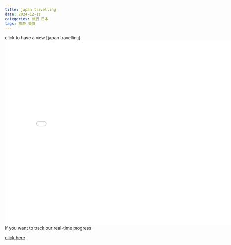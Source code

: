 ```yaml
---
title: japan travelling
date: 2024-12-12
categories: 旅行 日本
tags: 旅游 美食
---
```

 click to have a view
[japan travelling]
<embed src="assets/日本旅游.pdf" width="800" height="600" type="application/pdf">
 If you want to track our real-time progress

[click here](https://docs.qq.com/doc/DSlVHQ0ZaRWNQbHpl)

